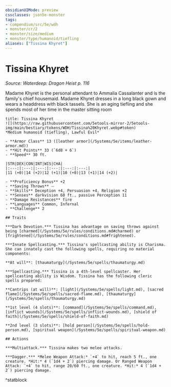 ```yaml
---
obsidianUIMode: preview
cssclasses: json5e-monster
tags:
- compendium/src/5e/wdh
- monster/cr/2
- monster/size/medium
- monster/type/humanoid/tiefling
aliases: ["Tissina Khyret"]
---
```

# Tissina Khyret
*Source: Waterdeep: Dragon Heist p. 116*  

Madame Khyret is the personal attendant to Ammalia Cassalanter and is the family's chief housemaid. Madame Khyret dresses in a long black gown and wears a headdress with black tassels. She is an aging tiefling and she spends most of her time in the master sitting room

```ad-statblock
title: Tissina Khyret
![](https://raw.githubusercontent.com/5etools-mirror-2/5etools-img/main/bestiary/tokens/WDH/Tissina%20Khyret.webp#token)
*Medium humanoid (tiefling), Lawful Evil*

- **Armor Class** 13 ([leather armor](/Systems/5e/items/leather-armor.md))
- **Hit Points** 33 (`6d8 + 6`)
- **Speed** 30 ft.

|STR|DEX|CON|INT|WIS|CHA|
|:---:|:---:|:---:|:---:|:---:|:---:|
|11 (+0)|14 (+2)|12 (+1)|10 (+0)|13 (+1)|14 (+2)|

- **Proficiency Bonus** +2
- **Saving Throws** ⏤
- **Skills** Deception +4, Persuasion +4, Religion +2
- **Senses** darkvision 60 ft., passive Perception 11
- **Damage Resistances** fire
- **Languages** Common, Infernal
- **Challenge** 2

## Traits

***Dark Devotion.*** Tissina has advantage on saving throws against being [charmed](/Systems/5e/rules/conditions.md#charmed) or [frightened](/Systems/5e/rules/conditions.md#frightened).

***Innate Spellcasting.*** Tissina's spellcasting ability is Charisma. She can innately cast the following spells, requiring no material components:

**At will**: [thaumaturgy](/Systems/5e/spells/thaumaturgy.md)

***Spellcasting.*** Tissina is a 4th-level spellcaster. Her spellcasting ability is Wisdom. Tissina has the following cleric spells prepared:

**Cantrips (at will)**: [light](/Systems/5e/spells/light.md), [sacred flame](/Systems/5e/spells/sacred-flame.md), [thaumaturgy](/Systems/5e/spells/thaumaturgy.md)

**1st level (4 slots)**: [command](/Systems/5e/spells/command.md), [inflict wounds](/Systems/5e/spells/inflict-wounds.md), [shield of faith](/Systems/5e/spells/shield-of-faith.md)

**2nd level (3 slots)**: [hold person](/Systems/5e/spells/hold-person.md), [spiritual weapon](/Systems/5e/spells/spiritual-weapon.md)

## Actions

***Multiattack.*** Tissina makes two melee attacks.

***Dagger.*** *Melee Weapon Attack:* `+4` to hit, reach 5 ft., one creature. *Hit:* 4 (`1d4 + 2`) piercing damage. Or Ranged Weapon Attack: `+4` to hit, range 20/60 ft., one creature. *Hit:* 4 (`1d4 + 2`) piercing damage.
```
^statblock